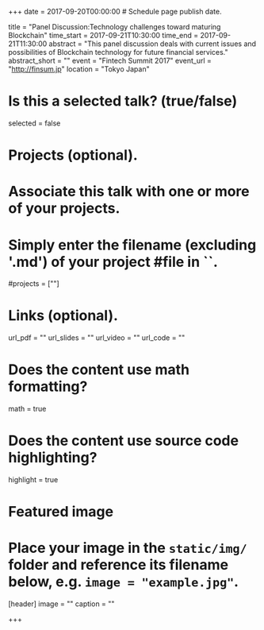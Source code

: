+++
date = 2017-09-20T00:00:00  # Schedule page publish date.

title = "Panel Discussion:Technology challenges toward maturing Blockchain"
time_start = 2017-09-21T10:30:00
time_end = 2017-09-21T11:30:00
abstract = "This panel discussion deals with current issues and possibilities of Blockchain technology for future financial services."
abstract_short = ""
event = "Fintech Summit 2017"
event_url = "http://finsum.jp"
location = "Tokyo Japan"

# Is this a selected talk? (true/false)
selected = false

# Projects (optional).
#   Associate this talk with one or more of your projects.
#   Simply enter the filename (excluding '.md') of your project #file in ``.
#projects = [""]

# Links (optional).
url_pdf = ""
url_slides = ""
url_video = ""
url_code = ""

# Does the content use math formatting?
math = true

# Does the content use source code highlighting?
highlight = true

# Featured image
# Place your image in the `static/img/` folder and reference its filename below, e.g. `image = "example.jpg"`.
[header]
image = ""
caption = ""

+++
